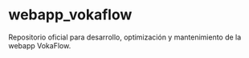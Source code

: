 # webapp_vokaflow
Repositorio oficial para desarrollo, optimización y mantenimiento de la webapp VokaFlow.
